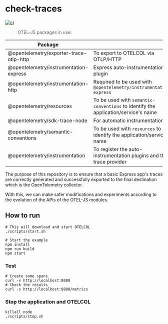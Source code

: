 # check-traces

[![ci](https://github.com/obs-nebula/check-traces/actions/workflows/ci.yml/badge.svg?branch=main)](https://github.com/obs-nebula/check-traces/actions/workflows/ci.yml)

> OTEL-JS packages in use:

| Package |  |
| ----------- | ----------- |
| @opentelemetry/exporter-trace-otlp-http | To export to OTELCOL via OTLP/HTTP |
| @opentelemetry/instrumentation-express | Express auto-instrumentation plugin |
| @opentelemetry/instrumentation-http | Required to be used with `@opentelemetry/instrumentation-express` |
| @opentelemetry/resources | To be used with `semantic-conventions` to identify the application/service's name |
| @opentelemetry/sdk-trace-node | For automatic instrumentation |
| @opentelemetry/semantic-conventions | To be used with `resources` to identify the application/service's name |
| @opentelemetry/instrumentation | To register the auto-instrumentation plugins and the trace provider |

The purpose of this repository is to ensure that a basic Express app's traces are correctly generated and successfully exported to the final destination which is the OpenTelemetry collector.

With this, we can make safer modifications and experiments according to the evolution of the APIs of the OTEL-JS modules.

## How to run

```shell
# This will download and start OTELCOL
./scripts/start.sh

# Start the example
npm install
npm run build
npm start
```
### Test

```shell
# Create some spans
curl -v http://localhost:8080
# Check the results
curl -s http://localhost:8888/metrics
```
### Stop the application and OTELCOL

```shell
killall node
./scripts/stop.sh
```
